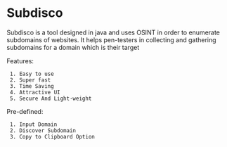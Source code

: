 # Subdisco
Subdisco is a tool designed in java and uses OSINT in order to enumerate subdomains of websites. It helps pen-testers in collecting and gathering subdomains for a domain which is their target

Features:

     1.	Easy to use
     2.	Super fast
     3.	Time Saving
     4.	Attractive UI
     5.	Secure And Light·weight

Pre-defined:

     1.	Input Domain
     2.	Discover Subdomain
     3.	Copy to Clipboard Option

